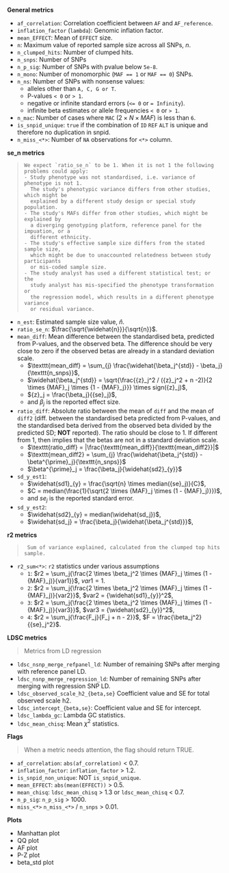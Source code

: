 **General metrics**

- `af_correlation`: Correlation coefficient between `AF` and `AF_reference`.
- `inflation_factor` (`lambda`): Genomic inflation factor.
- `mean_EFFECT`: Mean of `EFFECT` size.
- `n`: Maximum value of reported sample size across all SNPs, $n$.
- `n_clumped_hits`: Number of clumped hits.
- `n_snps`: Number of SNPs
- `n_p_sig`: Number of SNPs with pvalue below `5e-8`.
- `n_mono`: Number of monomorphic (`MAF == 1` or `MAF == 0`) SNPs.
- `n_ns`: Number of SNPs with nonsense values:
    - alleles other than `A, C, G or T`.
    - P-values `< 0` or `> 1`.
    - negative or infinite standard errors (`<= 0` or `= Infinity`).
    - infinite beta estimates or allele frequencies `< 0` or `> 1`.
- `n_mac`: Number of cases where `MAC`
  ($2 \times N \times MAF$) is less than `6`.
- `is_snpid_unique`: `true` if the combination of `ID` `REF` `ALT` is unique
  and therefore no duplication in snpid.
- `n_miss_<*>`: Number of `NA` observations for `<*>` column.

**se_n metrics**

>     We expect `ratio_se_n` to be 1. When it is not 1 the following problems could apply:
>     - Study phenotype was not standardised, i.e. variance of phenotype is not 1.
>       The study's phenotypic variance differs from other studies, which might be
>       explained by a different study design or special study population.
>     - The study's MAFs differ from other studies, which might be explained by
>       a diverging genotyping platform, reference panel for the impuation, or a
>       different ethnicity.
>     - The study's effective sample size differs from the stated sample size,
>       which might be due to unaccounted relatedness between study participants
>       or mis-coded sample size.
>     - The study analyst has used a different statistical test; or the
>       study analyst has mis-specified the phenotype transformation or
>       the regression model, which results in a different phenotype variance
>       or residual variance.

- `n_est`: Estimated sample size value, $\widehat{n}$.
- `ratio_se_n`: $\frac{\sqrt{\widehat{n}}}{\sqrt{n}}$.
- `mean_diff`:
  Mean difference between the standardised beta, predicted from P-values,
  and the observed beta. The difference should be very close to zero if the observed
  betas are already in a standard deviation scale.
    - $\texttt{mean_diff} = \sum_{j} \frac{\widehat{\beta_j^{std}} - \beta_j}{\texttt{n_snps}}$,
    - $\widehat{\beta_j^{std}} = \sqrt{\frac{{z}_j^2 / ({z}_j^2 + n -2)}{2 \times {MAF}_j \times {1 - {MAF}_j}}} \times sign({z}_j)$,
    - ${z}_j = \frac{\beta_j}{{se}_j}$,
    - and $\beta_j$ is the reported effect size.
- `ratio_diff`:
  Absolute ratio between the mean of `diff` and the mean of `diff2`
  (diff. between the standardised beta predicted from P-values, and the standardised beta
  derived from the observed beta divided by the predicted SD; **NOT** reported).
  The ratio should be close to 1. If different from 1, then implies that the betas are
  not in a standard deviation scale.
    - $\texttt{ratio_diff} = |\frac{\texttt{mean_diff}}{\texttt{mean_diff2}}|$
    - $\texttt{mean_diff2} = \sum_{j} \frac{\widehat{\beta_j^{std}} - \beta^{\prime}_j}{\texttt{n_snps}}$
    - $\beta^{\prime}_j = \frac{\beta_j}{\widehat{sd2}_{y}}$
- `sd_y_est1`:
    - $\widehat{sd1}_{y} = \frac{\sqrt{n} \times median({se}_j)}{C}$,
    - $C = median(\frac{1}{\sqrt{2 \times {MAF}_j \times (1 - {MAF}_j)}})$,
    - and ${se}_j$ is the reported standard error.
- `sd_y_est2`:
    - $\widehat{sd2}_{y} = median(\widehat{sd_j})$,
    - $\widehat{sd_j} = \frac{\beta_j}{\widehat{\beta_j^{std}}}$,

**r2 metrics**

>      Sum of variance explained, calculated from the clumped top hits sample.

- `r2_sum<*>`: `r2` statistics under various assumptions
    - `1`:
      $r2 = \sum_j{\frac{2 \times \beta_j^2 \times {MAF}_j \times (1 - {MAF}_j)}{var1}}$,
      $var1 = 1$.
    - `2`:
      $r2 = \sum_j{\frac{2 \times \beta_j^2 \times {MAF}_j \times (1 - {MAF}_j)}{var2}}$,
      $var2 = {\widehat{sd1}_{y}}^2$,
    - `3`:
      $r2 = \sum_j{\frac{2 \times \beta_j^2 \times {MAF}_j \times (1 - {MAF}_j)}{var3}}$,
      $var3 = {\widehat{sd2}_{y}}^2$,
    - `4`:
      $r2 = \sum_j{\frac{F_j}{F_j + n - 2}}$,
      $F = \frac{\beta_j^2}{{se}_j^2}$.

**LDSC metrics**

> Metrics from LD regression

- `ldsc_nsnp_merge_refpanel_ld`:
  Number of remaining SNPs after merging with reference panel LD.
- `ldsc_nsnp_merge_regression_ld`:
  Number of remaining SNPs after merging with regression SNP LD.
- `ldsc_observed_scale_h2_{beta,se}`
  Coefficient value and SE for total observed scale h2.
- `ldsc_intercept_{beta,se}`:
  Coefficient value and SE for intercept.
- `ldsc_lambda_gc`:
  Lambda GC statistics.
- `ldsc_mean_chisq`:
  Mean $\chi^2$ statistics.

**Flags**

> When a metric needs attention, the flag should return TRUE.

- `af_correlation`: `abs(af_correlation)` < 0.7.
- `inflation_factor`: `inflation_factor` > 1.2.
- `is_snpid_non_unique`: NOT `is_snpid_unique`.
- `mean_EFFECT`: `abs(mean(EFFECT))` > 0.5.
- `mean_chisq`: `ldsc_mean_chisq` > 1.3 or `ldsc_mean_chisq` < 0.7.
- `n_p_sig`: `n_p_sig` > 1000.
- `miss_<*>` `n_miss_<*>` / `n_snps` > 0.01.

**Plots**

- Manhattan plot
- QQ plot
- AF plot
- P-Z plot
- beta_std plot

